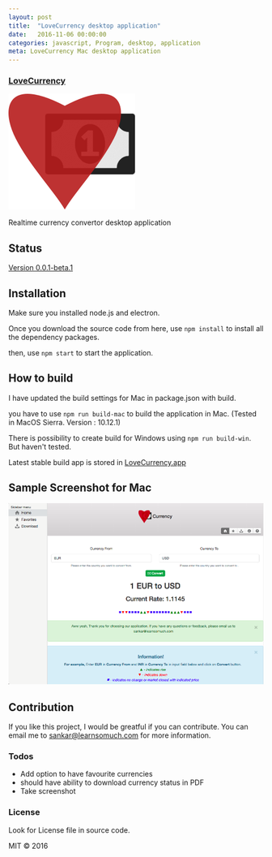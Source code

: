 ```yaml
---
layout: post
title:  "LoveCurrency desktop application"
date:   2016-11-06 00:00:00
categories: javascript, Program, desktop, application
meta: LoveCurrency Mac desktop application
---
```


### [LoveCurrency](https://github.com/learnsomuch/LoveCurrency)

![Alt text](https://raw.githubusercontent.com/learnsomuch/LoveCurrency/master/media/logo.png)

Realtime currency convertor desktop application

## Status
[Version 0.0.1-beta.1](https://github.com/learnsomuch/LoveCurrency/releases)

## Installation
Make sure you installed node.js and electron.

Once you download the source code from here, use `npm install` to install all the dependency packages.

then, use `npm start` to start the application.

## How to build
I have updated the build settings for Mac in package.json with build.

you have to use `npm run build-mac` to build the application in Mac. (Tested in MacOS Sierra. Version : 10.12.1)

There is possibility to create build for Windows using `npm run build-win`. But haven't tested.

Latest stable build app is stored in [LoveCurrency.app](https://github.com/learnsomuch/LoveCurrency/tree/master/LoveCurrency-darwin-x64)

## Sample Screenshot for Mac

![Alt text](https://raw.githubusercontent.com/learnsomuch/LoveCurrency/master/media/screenshot.png)


## Contribution
If you like this project, I would be greatful if you can contribute.
You can email me to sankar@learnsomuch.com for more information.

### Todos
* Add option to have favourite currencies
* should have ability to download currency status in PDF
* Take screenshot

### License
Look for License file in source code.

MIT &copy; 2016
